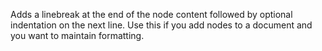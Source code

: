﻿Adds a linebreak at the end of the node content followed by optional indentation on the next line. Use this if you add nodes to a document and you want to maintain formatting.